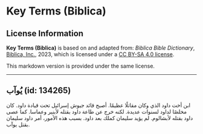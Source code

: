 # Key Terms (Biblica)

## License Information

**Key Terms (Biblica)** is based on and adapted from: _Biblica Bible Dictionary_, [Biblica, Inc.](https://www.biblica.com/), 2023, which is licensed under a [CC BY-SA 4.0 license](https://creativecommons.org/licenses/by-sa/4.0/legalcode.en).

This markdown version is provided under the same license.



--------------------------------

## يُوآب (id: 134265)

ابن أخت داود الذي وكان مقاتلًا عظيمًا. أصبح قائد جيوش إسرائيل تحت قيادة داود. كان مخلصًا لداود لسنوات عديدة. لكنه خرج عن طاعة داود بقتله لأبنير وعماسا. كما عصى داود بقتله لأبشالوم. لم يؤيد سليمان كملك بعد داود. بسبب هذه الأمور، أمر داود سليمان بقتل يوآب.


